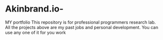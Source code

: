 # Akinbrand.io-
MY portfolio 
This repository is for professional programmers research lab. All the projects above are my past jobs and personal development.  You can use any one of it for you work
